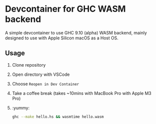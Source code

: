 # Devcontainer for GHC WASM backend

A simple devcontainer to use GHC 9.10 (alpha) WASM backend, mainly designed to use with Apple Silicon macOS as a Host OS.

## Usage

1. Clone repository
2. Open directory with VSCode
3. Choose `Reopen in Dev Container`
4. Take a coffee break (takes ~10mins with MacBook Pro with Apple M3 Pro)
5. :yummy:

    ```bash
    ghc --make hello.hs && wasmtime hello.wasm
    ```
